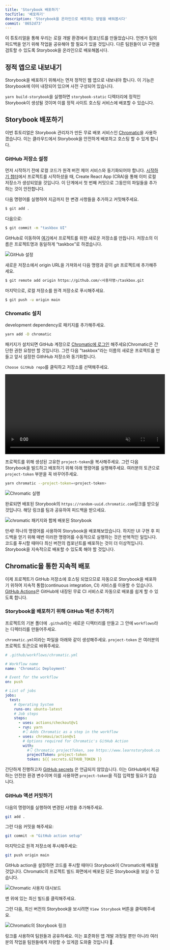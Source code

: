 ```yaml
---
title: 'Storybook 배포하기'
tocTitle: '배포하기'
description: 'Storybook을 온라인으로 배포하는 방법을 배워봅시다'
commit: '8652d73'
---
```


이 튜토리얼을 통해 우리는 로컬 개발 환경에서 컴포넌트를 만들었습니다. 언젠가 팀의 피드백을 얻기 위해 작업을 공유해야 할 필요가 있을 것입니다. 다른 팀원들이 UI 구현을 검토할 수 있도록 Storybook을 온라인으로 배포해봅시다.

## 정적 앱으로 내보내기

Storybook을 배포하기 위해서는 먼저 정적인 웹 앱으로 내보내야 합니다. 이 기능은 Storybook에 이미 내장되어 있으며 사전 구성되어 있습니다.

`yarn build-storybook`을 실행하면 `storybook-static` 디렉터리에 정적인 Storybook이 생성될 것이며 이를 정적 사이트 호스팅 서비스에 배포할 수 있습니다.

## Storybook 배포하기

이번 튜토리얼은 Storybook 관리자가 만든 무료 배포 서비스인 <a href="https://www.chromatic.com/">Chromatic</a>을 사용하겠습니다. 이는 클라우드에서 Storybook을 안전하게 배포하고 호스팅 할 수 있게 합니다.

### GitHub 저장소 설정

먼저 시작하기 전에 로컬 코드가 원격 버전 제어 서비스와 동기화되어야 합니다. [시작하기 챕터](/intro-to-storybook/react/ko/get-started/)에서 프로젝트를 시작하셨을 때, Create React App (CRA)을 통해 이미 로컬 저장소가 생성되었을 것입니다. 이 단계에서 첫 번째 커밋으로 그동안의 파일들을 추가하는 것이 안전합니다.

다음 명령어를 실행하여 지금까지 한 변경 사항들을 추가하고 커밋해주세요.

```bash
$ git add .
```

다음으로:

```bash
$ git commit -m "taskbox UI"
```

GitHub로 이동하여 [여기](https://github.com/new)에서 프로젝트를 위한 새로운 저장소를 만듭니다. 저장소의 이름은 프로젝트명과 동일하게 “taskbox”로 하겠습니다.

![GitHub 설정](/intro-to-storybook/github-create-taskbox.png)

새로운 저장소에서 origin URL을 가져와서 다음 명령과 같이 git 프로젝트에 추가해주세요.

```bash
$ git remote add origin https://github.com/<사용자명>/taskbox.git
```

마지막으로, 로컬 저장소를 원격 저장소로 푸시해주세요.

```bash
$ git push -u origin main
```

### Chromatic 설치

development dependency로 패키지를 추가해주세요.

```bash
yarn add -D chromatic
```

패키지가 설치되면 GitHub 계정으로 [Chromatic에 로그인](https://www.chromatic.com/start) 해주세요(Chromatic은 간단한 권한 요청만 할 것입니다). 그런 다음 "taskbox"라는 이름의 새로운 프로젝트를 만들고 앞서 설정한 GithHub 저장소와 동기화합니다.

`Choose GitHub repo`를 클릭하고 저장소를 선택해주세요.

<video autoPlay muted playsInline loop style="width:520px; margin: 0 auto;">
  <source
    src="/intro-to-storybook/chromatic-setup-learnstorybook.mp4"
    type="video/mp4"
  />
</video>

프로젝트를 위해 생성된 고유한 `project-token`을 복사해주세요. 그런 다음 Storybook을 빌드하고 배포하기 위해 아래 명령어를 실행해주세요. 여러분의 토큰으로 `project-token` 부분을 꼭 바꾸어주세요.

```bash
yarn chromatic --project-token=<project-token>
```

![Chromatic 실행](/intro-to-storybook/chromatic-manual-storybook-console-log.png)

완료되면 배포된 Storybook의 `https://random-uuid.chromatic.com`링크를 받으실 것입니다. 해당 링크를 팀과 공유하여 피드백을 받으세요.

![chromatic 패키지와 함께 배포된 Storybook](/intro-to-storybook/chromatic-manual-storybook-deploy-6-0.png)

만세! 하나의 명령어를 사용하여 Storybook을 배포해보았습니다. 하지만 UI 구현 후 피드백을 얻기 위해 매번 이러한 명령어를 수동적으로 실행하는 것은 반복적인 일입니다. 코드를 푸시할 때마다 최신 버전의 컴포넌트를 배포하는 것이 더 이상적입니다. Storybook을 지속적으로 배포할 수 있도록 해야 할 것입니다.

## Chromatic을 통한 지속적 배포

이제 프로젝트가 GitHub 저장소에 호스팅 되었으므로 자동으로 Storybook을 배포하기 위하여 지속적 통합(continuous integration, CI) 서비스를 이용할 수 있습니다. [GitHub Actions](https://github.com/features/actions)은 GitHub에 내장된 무료 CI 서비스로 자동으로 배포를 쉽게 할 수 있도록 합니다.

### Storybook을 배포하기 위해 GitHub 액션 추가하기

프로젝트의 기본 폴더에 `.github`라는 새로운 디렉터리를 만들고 그 안에 `workflows`라는 디렉터리를 만들어주세요.

`chromatic.yml`이라는 파일을 아래와 같이 생성해주세요. `project-token` 은 여러분의 프로젝트 토큰으로 바꿔주세요.

```yaml
# .github/workflows/chromatic.yml

# Workflow name
name: 'Chromatic Deployment'

# Event for the workflow
on: push

# List of jobs
jobs:
  test:
    # Operating System
    runs-on: ubuntu-latest
    # Job steps
    steps:
      - uses: actions/checkout@v1
      - run: yarn
        #👇 Adds Chromatic as a step in the workflow
      - uses: chromaui/action@v1
        # Options required for Chromatic's GitHub Action
        with:
          #👇 Chromatic projectToken, see https://www.learnstorybook.com/intro-to-storybook/react/en/deploy/ to obtain it
          projectToken: project-token
          token: ${{ secrets.GITHUB_TOKEN }}
```

<div class="aside"><p>간단하게 진행하고자 <a href="https://help.github.com/en/actions/configuring-and-managing-workflows/creating-and-storing-encrypted-secrets">GitHub secrets</a> 은 언급되지 않았습니다. 이는 GitHub에서 제공하는 안전한 환경 변수이며 이를 사용하면 <code>project-token</code>을 직접 입력할 필요가 없습니다.</p></div>

### GitHub 액션 커밋하기

다음의 명령어를 실행하여 변경된 사항을 추가해주세요.

```bash
git add .
```

그런 다음 커밋을 해주세요:

```bash
git commit -m "GitHub action setup"
```

마지막으로 원격 저장소에 푸시해주세요:

```bash
git push origin main
```

GitHub action을 설정하면 코드를 푸시할 때마다 Storybook이 Chromatic에 배포될 것입니다. Chromatic의 프로젝트 빌드 화면에서 배포된 모든 Storybook을 보실 수 있습니다.

![Chromatic 사용자 대시보드](/intro-to-storybook/chromatic-user-dashboard.png)

맨 위에 있는 최신 빌드를 클릭해주세요.

그런 다음, 최신 버전의 Storybook을 보시려면 `View Storybook` 버튼을 클릭해주세요.

![Chromatic의 Storybook 링크](/intro-to-storybook/chromatic-build-storybook-link.png)

링크를 사용하여 팀원들과 공유하세요. 이는 표준화된 앱 개발 과정일 뿐만 아니라 여러분의 작업을 팀원들에게 자랑할 수 있게끔 도와줄 것입니다 💅.
